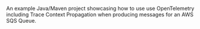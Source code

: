 An example Java/Maven project showcasing how to use use OpenTelemetry including Trace Context Propagation when producing messages for an AWS SQS Queue.
